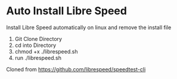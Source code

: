 # Auto Install Libre Speed
Install Libre Speed automatically on linux and remove the install file

1) Git Clone Directory
2) cd into Directory
3) chmod +x ./librespeed.sh
4) run ./librespeed.sh

Cloned from https://github.com/librespeed/speedtest-cli

